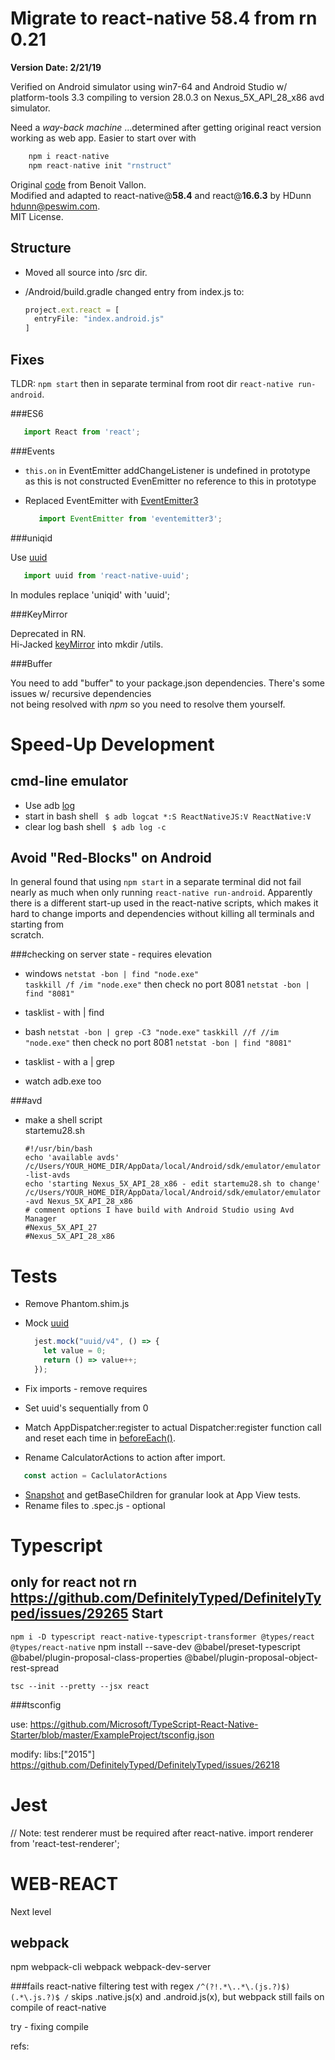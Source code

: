 

Migrate to react-native 58.4 from rn 0.21
=========================================

  **Version Date: 2/21/19**
  
  Verified on Android simulator using win7-64 and Android Studio w/ platform-tools 3.3 
  compiling to version 28.0.3  on Nexus_5X_API_28_x86 avd simulator.  

  Need a *way-back machine* ...determined after getting original react version working as web app.
  Easier to start over with
  
```js
	npm i react-native
	npm react-native init "rnstruct"
``` 

  Original [code] from Benoit Vallon.  
  Modified and adapted to react-native@**58.4** and react@**16.6.3** by HDunn <hdunn@peswim.com>.  
  MIT License.

Structure
---------

  * Moved all source into /src dir.
  * /Android/build.gradle changed entry from index.js to:  
	
	```js
	project.ext.react = [
	  entryFile: "index.android.js"
	]
	```
  
Fixes 
-----

TLDR: ```npm start```  then in separate terminal from root dir ```react-native run-android```. 

###ES6

```js
   import React from 'react';
```
  
###Events

  * ```this.on```  in  EventEmitter addChangeListener is undefined in prototype  
	as this is not constructed EvenEmitter no reference to this in prototype
  * Replaced EventEmitter with [EventEmitter3](https://stackoverflow.com/questions/36774540/eventemitter-and-subscriber-es6-syntax-with-react-native)

	```js
	   import EventEmitter from 'eventemitter3';
	``` 
   
###uniqid

  Use [uuid](https://www.npmjs.com/package/react-native-uuid)
  
  ```js
	 import uuid from 'react-native-uuid';  
  ```		
   In modules replace 'uniqid' with 'uuid';
	
###KeyMirror

  Deprecated in RN.  
  Hi-Jacked [keyMirror] into mkdir /utils.

###Buffer

  You need to add "buffer" to your package.json dependencies. There's some issues w/ recursive dependencies  
  not being resolved with *npm* so you need to resolve them yourself.

Speed-Up Development
====================
cmd-line emulator 
-----------------

  * Use adb [log]
  * start in bash shell  ``` $ adb logcat *:S ReactNativeJS:V ReactNative:V```
  * clear log bash shell ``` $ adb log -c```

Avoid "Red-Blocks" on Android
-----------------------------

In general found that using ```npm start``` in a separate terminal did not fail nearly as much when only running ```react-native run-android```.  Apparently
there is a different start-up used in the react-native scripts, which makes it hard to change imports and dependencies without killing all terminals and starting from  
scratch. 

###checking on server state - requires elevation

  * windows
    ```netstat -bon | find "node.exe"```  
    ```taskkill /f /im "node.exe"``` then check no port 8081 ```netstat -bon | find "8081"```

  * tasklist - with | find
	
  * bash
    ```netstat -bon | grep -C3 "node.exe"```
	```taskkill //f //im "node.exe"``` then check no port 8081 ```netstat -bon | find "8081"```
	
  * tasklist - with a | grep 
  * watch adb.exe too  
  
###avd
 
  * make a shell script  
    startemu28.sh
	
	```
	#!/usr/bin/bash 
	echo 'available avds'
	/c/Users/YOUR_HOME_DIR/AppData/local/Android/sdk/emulator/emulator -list-avds
	echo 'starting Nexus_5X_API_28_x86 - edit startemu28.sh to change'
	/c/Users/YOUR_HOME_DIR/AppData/local/Android/sdk/emulator/emulator -avd Nexus_5X_API_28_x86
	# comment options I have build with Android Studio using Avd Manager
	#Nexus_5X_API_27
	#Nexus_5X_API_28_x86
	```

Tests
=====

  * Remove Phantom.shim.js
  * Mock [uuid]
	```js
	  jest.mock("uuid/v4", () => {
		let value = 0;
		return () => value++;
	  });
	```  

  * Fix imports - remove requires
  * Set uuid's sequentially from 0
  * Match AppDispatcher:register to actual Dispatcher:register function call and reset each time in [beforeEach()].
  * Rename  CalculatorActions to action after import.
  
   ```js
      const action = CaclulatorActions
   ```
 
  * [Snapshot] and getBaseChildren for granular look at App View tests.
  * Rename files to .spec.js - optional


Typescript
==========
only for react not rn
https://github.com/DefinitelyTyped/DefinitelyTyped/issues/29265
Start
-----

```npm i -D typescript react-native-typescript-transformer @types/react @types/react-native``` 
npm install --save-dev @babel/preset-typescript @babel/plugin-proposal-class-properties @babel/plugin-proposal-object-rest-spread
 

```tsc --init --pretty --jsx react```  

###tsconfig

use:
https://github.com/Microsoft/TypeScript-React-Native-Starter/blob/master/ExampleProject/tsconfig.json

modify:
libs:["2015"]
https://github.com/DefinitelyTyped/DefinitelyTyped/issues/26218

Jest
====

// Note: test renderer must be required after react-native.
import renderer from 'react-test-renderer';
  

WEB-REACT
=========

Next level
 
webpack
-------  
npm webpack-cli webpack webpack-dev-server

###fails react-native
filtering test with regex ```/^(?!.*\..*\.(js.?)$)(.*\.js.?)$ /```
skips .native.js(x) and .android.js(x), but webpack still fails on compile of react-native

try - fixing compile


refs:

[code]: https://github.com/benoitvallon/react-native-nw-react-calculator
[keyMirror]: https://github.com/STRML/keyMirror/blob/master/index.js
[log]: https://stackoverflow.com/questions/4974568/how-do-i-launch-the-android-emulator-from-the-command-line
[uuid]: https://github.com/facebook/jest/issues/2172
[beforeEach()]: https://stackoverflow.com/questions/39321408/testing-react-flux-store-with-jest-in-es6
[Snapshot]: https://jestjs.io/docs/en/tutorial-react-native.html